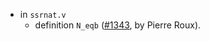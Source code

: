 - in `ssrnat.v`
  + definition `N_eqb`
    ([#1343](https://github.com/math-comp/math-comp/pull/1343),
    by Pierre Roux).
